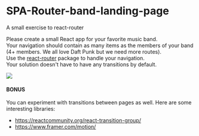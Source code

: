 # SPA-Router-band-landing-page

A small exercise to react-router

Please create a small React app for your favorite music band.  
Your navigation should contain as many items as the members of your band (4+ members. We all love Daft Punk but we need more routes).  
Use the [react-router](https://reactrouter.com/) package to handle your navigation.  
Your solution doesn't have to have any transitions by default.

![](preview.gif)

#### BONUS

You can experiment with transitions between pages as well. Here are some interesting libraries:

- https://reactcommunity.org/react-transition-group/
- https://www.framer.com/motion/
